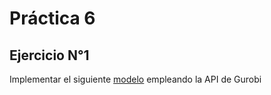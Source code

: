 # Práctica 6
## Ejercicio N°1
Implementar el siguiente [modelo][1] empleando la API de Gurobi

[1]: https://en.wikipedia.org/wiki/Travelling_salesman_problem#Dantzig%E2%80%93Fulkerson%E2%80%93Johnson_formulation

